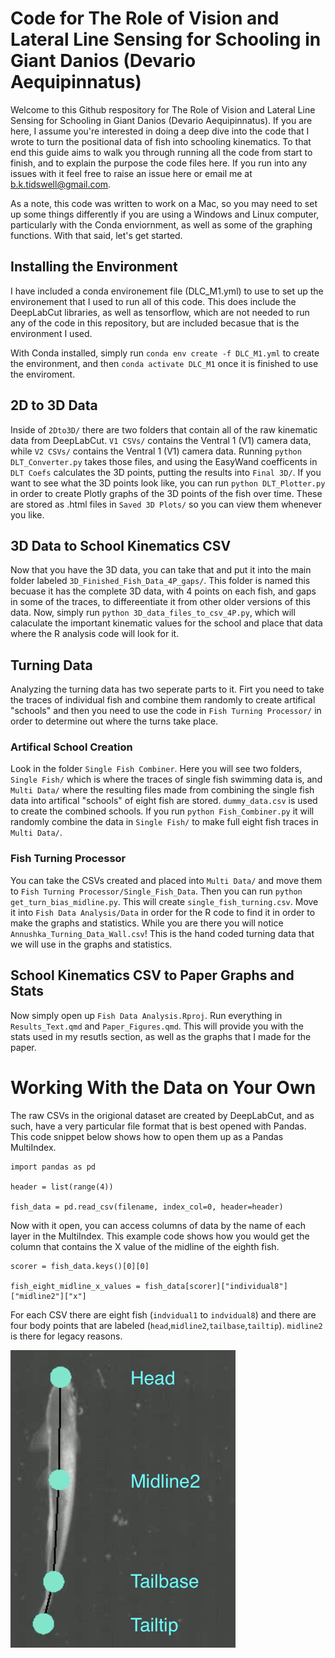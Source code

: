 # Code for The Role of Vision and Lateral Line Sensing for Schooling in Giant Danios (Devario Aequipinnatus)

Welcome to this Github respository for The Role of Vision and Lateral Line Sensing for Schooling in Giant Danios (Devario Aequipinnatus). If you are here, I assume you're interested in doing a deep dive into the code that I wrote to turn the positional data of fish into schooling kinematics. To that end this guide aims to walk you through running all the code from start to finish, and to explain the purpose the code files here. If you run into any issues with it feel free to raise an issue here or email me at b.k.tidswell@gmail.com. 

As a note, this code was written to work on a Mac, so you may need to set up some things differently if you are using a Windows and Linux computer, particularly with the Conda enviornment, as well as some of the graphing functions. With that said, let's get started.

## Installing the Environment

I have included a conda environement file (DLC_M1.yml) to use to set up the environement that I used to run all of this code. This does include the DeepLabCut libraries, as well as tensorflow, which are not needed to run any of the code in this repository, but are included becasue that is the environment I used. 

With Conda installed, simply run `conda env create -f DLC_M1.yml` to create the environment, and then `conda activate DLC_M1` once it is finished to use the enviroment.
 
## 2D to 3D Data

Inside of `2Dto3D/` there are two folders that contain all of the raw kinematic data from DeepLabCut. `V1 CSVs/` contains the Ventral 1 (V1) camera data, while `V2 CSVs/` contains the Ventral 1 (V1) camera data. Running `python DLT_Converter.py` takes those files, and using the EasyWand coefficents in `DLT Coefs` calculates the 3D points, putting the results into `Final 3D/`. If you want to see what the 3D points look like, you can run `python DLT_Plotter.py` in order to create Plotly graphs of the 3D points of the fish over time. These are stored as .html files in `Saved 3D Plots/` so you can view them whenever you like.

## 3D Data to School Kinematics CSV

Now that you have the 3D data, you can take that and put it into the main folder labeled `3D_Finished_Fish_Data_4P_gaps/`. This folder is named this becuase it has the complete 3D data, with 4 points on each fish, and gaps in some of the traces, to differeentiate it from other older versions of this data. Now, simply run `python 3D_data_files_to_csv_4P.py`, which will calaculate the important kinematic values for the school and place that data where the R analysis code will look for it. 

## Turning Data

Analyzing the turning data has two seperate parts to it. Firt you need to take the traces of individual fish and combine them randomly to create artifical "schools" and then you need to use the code in `Fish Turning Processor/` in order to determine out where the turns take place.

### Artifical School Creation

Look in the folder `Single Fish Combiner`. Here you will see two folders, `Single Fish/` which is where the traces of single fish swimming data is, and `Multi Data/` where the resulting files made from combining the single fish data into artifical "schools" of eight fish are stored. `dummy_data.csv` is used to create the combined schools. If you run `python Fish_Combiner.py` it will randomly combine the data in `Single Fish/` to make full eight fish traces in `Multi Data/`.

### Fish Turning Processor

You can take the CSVs created and placed into `Multi Data/` and move them to `Fish Turning Processor/Single_Fish_Data`. Then you can run `python get_turn_bias_midline.py`. This will create `single_fish_turning.csv`. Move it into `Fish Data Analysis/Data` in order for the R code to find it in order to make the graphs and statistics. While you are there you will notice `Annushka_Turning_Data_Wall.csv`! This is the hand coded turning data that we will use in the graphs and statistics.

## School Kinematics CSV to Paper Graphs and Stats

Now simply open up `Fish Data Analysis.Rproj`. Run everything in `Results_Text.qmd` and `Paper_Figures.qmd`. This will provide you with the stats used in my resutls section, as well as the graphs that I made for the paper. 

# Working With the Data on Your Own

The raw CSVs in the origional dataset are created by DeepLabCut, and as such, have a very particular file format that is best opened with Pandas. This code snippet below shows how to open them up as a Pandas MultiIndex.

```
import pandas as pd

header = list(range(4))

fish_data = pd.read_csv(filename, index_col=0, header=header)
```

Now with it open, you can access columns of data by the name of each layer in the MultiIndex. This example code shows how you would get the column that contains the X value of the midline of the eighth fish.

```
scorer = fish_data.keys()[0][0]

fish_eight_midline_x_values = fish_data[scorer]["individual8"]["midline2"]["x"]
```

For each CSV there are eight fish (`indvidual1` to `indvidual8`) and there are four body points that are labeled (`head`,`midline2`,`tailbase`,`tailtip`). `midline2` is there for legacy reasons. 

![Image of a fish with bodyparts labeled as head, midline2, tailbase, and tailtip](/Images/Fish_Labels.png)
